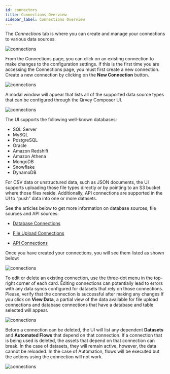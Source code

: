 ```yaml
---
id: connectors
title: Connections Overview
sidebar_label: Connections Overview
---
```




The *Connections* tab is where you can create and manage your connections to various data sources.

![connections](https://s3.amazonaws.com/cdn.qrvey.com/documentation_assets/ui-docs/datasets/3.4.2.4_connectors/connections-tab.png#thumbnail) 


From the Connections page, you can click on an existing connection to make changes to the configuration settings. If this is the first time you are accessing the Connections page, you must first create a new connection. Create a new connection by clicking on the **New Connection** button.

![connections](https://s3.amazonaws.com/cdn.qrvey.com/documentation_assets/ui-docs/datasets/3.4.2.4_connectors/new-connect-button.png#thumbnail)

A modal window will appear that lists all of the supported data source types that can be configured through the Qrvey Composer UI.


![connections](https://s3.amazonaws.com/cdn.qrvey.com/documentation_assets/ui-docs/datasets/connections_list_new.png#thumbnail-60) 

The UI supports the following well-known databases:
* SQL Server
* MySQL
* PostgreSQL
* Oracle
* Amazon Redshift
* Amazon Athena
* MongoDB 
* Snowflake
* DynamoDB


For CSV data or unstructured data, such as JSON documents, the UI supports uploading those file types directly or by pointing to an S3 bucket where those files reside.  Additionally, API connections are supported in the UI to “push” data into one or more datasets.

See the articles below to get more information on database sources, file sources and API sources:

* [Database Connections](ui-docs/datasets/databases.md)

* [File Upload Connections](ui-docs/datasets/csv.md)

* [API Connections](ui-docs/datasets/api-connections.md)

Once you have created your connections, you will see them listed as shown below:

![connections](https://s3.amazonaws.com/cdn.qrvey.com/documentation_assets/ui-docs/datasets/3.4.2.4_connectors/new-connections.png#thumbnail)

To edit or delete an existing connection, use the three-dot menu in the top-right corner of each card. Editing connections can potentially lead to errors with any data syncs configured for datasets that rely on those connections. Please, verify that the connection is successful after making any changes
If you click on **View Data**, a partial view of the data available for file upload connections and database connections that have a database and table selected will appear. 

![connections](https://s3.amazonaws.com/cdn.qrvey.com/documentation_assets/ui-docs/datasets/3.4.2.4_connectors/3_Connections.png#thumbnail-80)

Before a connection can be deleted, the UI will list any dependent **Datasets** and **Automated Flows** that depend on that connection. If a connection that is being used is deleted, the assets that depend on that connection can break. In the case of datasets, they will remain active, however, the data cannot be reloaded. In the case of Automation, flows will be executed but the actions using the connection will not work. 

![connections](https://s3.amazonaws.com/cdn.qrvey.com/documentation_assets/ui-docs/datasets/3.4.2.4_connectors/4_Connections.png#thumbnail-60)